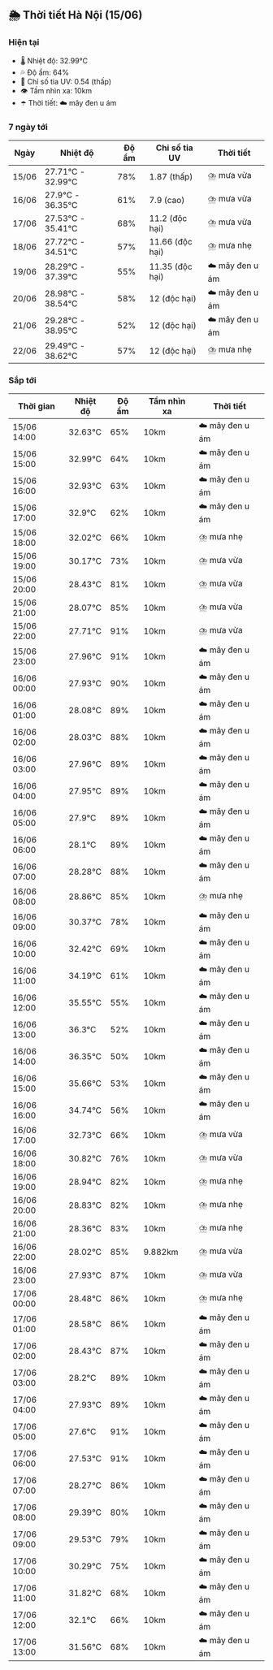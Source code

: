 ## 🌦️ Thời tiết Hà Nội (15/06)

### Hiện tại

- 🌡️ Nhiệt độ: 32.99℃
- 💦 Độ ẩm: 64%
- 🌟 Chỉ số tia UV: 0.54 (thấp)
- 👁️ Tầm nhìn xa: 10km
- ☂️ Thời tiết: ☁️ mây đen u ám

### 7 ngày tới

| Ngày | Nhiệt độ | Độ ẩm | Chỉ số tia UV | Thời tiết |
| --- | --- | --- | --- | --- |
| 15/06 | 27.71℃ - 32.99℃ | 78% | 1.87 (thấp) | ⛈️ mưa vừa |
| 16/06 | 27.9℃ - 36.35℃ | 61% | 7.9 (cao) | ⛈️ mưa vừa |
| 17/06 | 27.53℃ - 35.41℃ | 68% | 11.2 (độc hại) | ⛈️ mưa vừa |
| 18/06 | 27.72℃ - 34.51℃ | 57% | 11.66 (độc hại) | ⛈️ mưa nhẹ |
| 19/06 | 28.29℃ - 37.39℃ | 55% | 11.35 (độc hại) | ☁️ mây đen u ám |
| 20/06 | 28.98℃ - 38.54℃ | 58% | 12 (độc hại) | ☁️ mây đen u ám |
| 21/06 | 29.28℃ - 38.95℃ | 52% | 12 (độc hại) | ☁️ mây đen u ám |
| 22/06 | 29.49℃ - 38.62℃ | 57% | 12 (độc hại) | ⛈️ mưa nhẹ |

### Sắp tới

| Thời gian | Nhiệt độ | Độ ẩm | Tầm nhìn xa | Thời tiết |
| --- | --- | --- | --- | --- |
| 15/06 14:00 | 32.63℃ | 65% | 10km | ☁️ mây đen u ám |
| 15/06 15:00 | 32.99℃ | 64% | 10km | ☁️ mây đen u ám |
| 15/06 16:00 | 32.93℃ | 63% | 10km | ☁️ mây đen u ám |
| 15/06 17:00 | 32.9℃ | 62% | 10km | ☁️ mây đen u ám |
| 15/06 18:00 | 32.02℃ | 66% | 10km | ⛈️ mưa nhẹ |
| 15/06 19:00 | 30.17℃ | 73% | 10km | ⛈️ mưa vừa |
| 15/06 20:00 | 28.43℃ | 81% | 10km | ⛈️ mưa vừa |
| 15/06 21:00 | 28.07℃ | 85% | 10km | ⛈️ mưa vừa |
| 15/06 22:00 | 27.71℃ | 91% | 10km | ⛈️ mưa vừa |
| 15/06 23:00 | 27.96℃ | 91% | 10km | ☁️ mây đen u ám |
| 16/06 00:00 | 27.93℃ | 90% | 10km | ☁️ mây đen u ám |
| 16/06 01:00 | 28.08℃ | 89% | 10km | ☁️ mây đen u ám |
| 16/06 02:00 | 28.03℃ | 88% | 10km | ☁️ mây đen u ám |
| 16/06 03:00 | 27.96℃ | 89% | 10km | ☁️ mây đen u ám |
| 16/06 04:00 | 27.95℃ | 89% | 10km | ☁️ mây đen u ám |
| 16/06 05:00 | 27.9℃ | 89% | 10km | ☁️ mây đen u ám |
| 16/06 06:00 | 28.1℃ | 89% | 10km | ☁️ mây đen u ám |
| 16/06 07:00 | 28.28℃ | 88% | 10km | ☁️ mây đen u ám |
| 16/06 08:00 | 28.86℃ | 85% | 10km | ⛈️ mưa nhẹ |
| 16/06 09:00 | 30.37℃ | 78% | 10km | ☁️ mây đen u ám |
| 16/06 10:00 | 32.42℃ | 69% | 10km | ☁️ mây đen u ám |
| 16/06 11:00 | 34.19℃ | 61% | 10km | ☁️ mây đen u ám |
| 16/06 12:00 | 35.55℃ | 55% | 10km | ☁️ mây đen u ám |
| 16/06 13:00 | 36.3℃ | 52% | 10km | ☁️ mây đen u ám |
| 16/06 14:00 | 36.35℃ | 50% | 10km | ☁️ mây đen u ám |
| 16/06 15:00 | 35.66℃ | 53% | 10km | ☁️ mây đen u ám |
| 16/06 16:00 | 34.74℃ | 56% | 10km | ☁️ mây đen u ám |
| 16/06 17:00 | 32.73℃ | 66% | 10km | ⛈️ mưa vừa |
| 16/06 18:00 | 30.82℃ | 76% | 10km | ⛈️ mưa vừa |
| 16/06 19:00 | 28.94℃ | 82% | 10km | ⛈️ mưa nhẹ |
| 16/06 20:00 | 28.83℃ | 82% | 10km | ⛈️ mưa nhẹ |
| 16/06 21:00 | 28.36℃ | 83% | 10km | ⛈️ mưa nhẹ |
| 16/06 22:00 | 28.02℃ | 85% | 9.882km | ⛈️ mưa vừa |
| 16/06 23:00 | 27.93℃ | 87% | 10km | ⛈️ mưa vừa |
| 17/06 00:00 | 28.48℃ | 86% | 10km | ⛈️ mưa nhẹ |
| 17/06 01:00 | 28.58℃ | 86% | 10km | ☁️ mây đen u ám |
| 17/06 02:00 | 28.43℃ | 87% | 10km | ☁️ mây đen u ám |
| 17/06 03:00 | 28.2℃ | 89% | 10km | ☁️ mây đen u ám |
| 17/06 04:00 | 27.93℃ | 89% | 10km | ☁️ mây đen u ám |
| 17/06 05:00 | 27.6℃ | 91% | 10km | ☁️ mây đen u ám |
| 17/06 06:00 | 27.53℃ | 91% | 10km | ☁️ mây đen u ám |
| 17/06 07:00 | 28.27℃ | 86% | 10km | ☁️ mây đen u ám |
| 17/06 08:00 | 29.39℃ | 80% | 10km | ☁️ mây đen u ám |
| 17/06 09:00 | 29.53℃ | 79% | 10km | ☁️ mây đen u ám |
| 17/06 10:00 | 30.29℃ | 75% | 10km | ☁️ mây đen u ám |
| 17/06 11:00 | 31.82℃ | 68% | 10km | ☁️ mây đen u ám |
| 17/06 12:00 | 32.1℃ | 66% | 10km | ☁️ mây đen u ám |
| 17/06 13:00 | 31.56℃ | 68% | 10km | ☁️ mây đen u ám |
